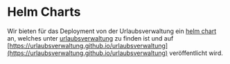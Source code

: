 # Helm Charts

Wir bieten für das Deployment von der Urlaubsverwaltung ein [helm chart](https://helm.sh/) an, welches unter 
[urlaubsverwaltung](urlaubsverwaltung) zu finden ist und auf [https://urlaubsverwaltung.github.io/urlaubsverwaltung](https://urlaubsverwaltung.github.io/urlaubsverwaltung) veröffentlicht wird. <!-- markdown-link-check-disable-line -->
